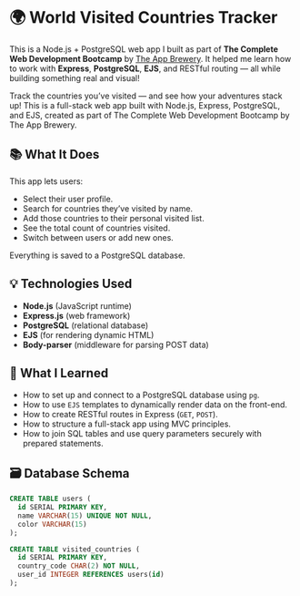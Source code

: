 # 🌍 World Visited Countries Tracker

This is a Node.js + PostgreSQL web app I built as part of **The Complete Web Development Bootcamp** by [The App Brewery](https://www.appbrewery.co/). It helped me learn how to work with **Express**, **PostgreSQL**, **EJS**, and RESTful routing — all while building something real and visual!

Track the countries you’ve visited — and see how your adventures stack up!
This is a full-stack web app built with Node.js, Express, PostgreSQL, and EJS, created as part of The Complete Web Development Bootcamp by The App Brewery.

## 📚 What It Does

This app lets users:
- Select their user profile.
- Search for countries they’ve visited by name.
- Add those countries to their personal visited list.
- See the total count of countries visited.
- Switch between users or add new ones.

Everything is saved to a PostgreSQL database.

## 💡 Technologies Used

- **Node.js** (JavaScript runtime)
- **Express.js** (web framework)
- **PostgreSQL** (relational database)
- **EJS** (for rendering dynamic HTML)
- **Body-parser** (middleware for parsing POST data)

## 🧠 What I Learned

- How to set up and connect to a PostgreSQL database using `pg`.
- How to use `EJS` templates to dynamically render data on the front-end.
- How to create RESTful routes in Express (`GET`, `POST`).
- How to structure a full-stack app using MVC principles.
- How to join SQL tables and use query parameters securely with prepared statements.

## 🗃️ Database Schema

```sql
CREATE TABLE users (
  id SERIAL PRIMARY KEY,
  name VARCHAR(15) UNIQUE NOT NULL,
  color VARCHAR(15)
);

CREATE TABLE visited_countries (
  id SERIAL PRIMARY KEY,
  country_code CHAR(2) NOT NULL,
  user_id INTEGER REFERENCES users(id)
);
